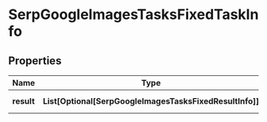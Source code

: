 # SerpGoogleImagesTasksFixedTaskInfo


## Properties

| Name | Type | Description | Notes |
|------------ | ------------- | ------------- | -------------|
**result** | **List[Optional[SerpGoogleImagesTasksFixedResultInfo]]** | array of results |[optional]|